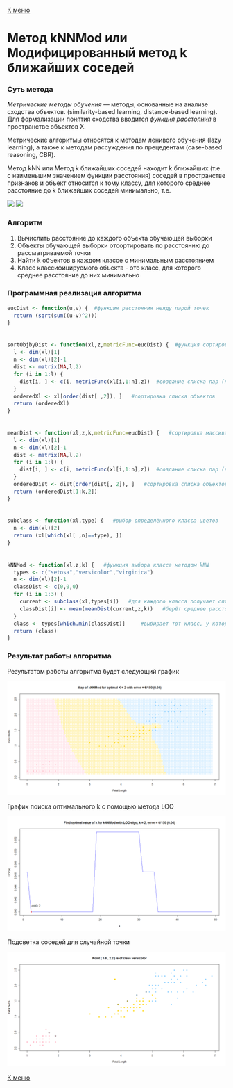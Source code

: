 [К меню](https://github.com/Inc1ementia/ML1)

# Метод kNNMod или Модифицированный метод k ближайших соседей

### Суть метода

*Метрические методы обучения* — методы, основанные на анализе сходства объектов. (similarity-based learning, distance-based learning). Для формализации понятия сходства вводится *функция расстояния* в пространстве объектов X.

Метрические алгоритмы относятся к методам ленивого обучения (lazy learning), а также к методам рассуждения по прецедентам (case-based reasoning, CBR).

Метод kNN или Метод k ближайших соседей находит k ближайших (т.е. с наименьшим значением функции расстояния) соседей в пространстве признаков и объект относится к тому классу, для которого среднее расстояние до k ближайших соседей минимально, т.е. 

<img src="https://render.githubusercontent.com/render/math?math=\omega (i, u) = [i \le k]">

<img src="https://render.githubusercontent.com/render/math?math=%5Calpha%20(u%3B%7BX%7D%5E%7Bl%7D%2Ck)%3D%5Carg%5Cmin_%7By%5Cin%20Y%7D%5B%20%5Cfrac%7B1%7D%7Bk%7D%5Csum_%7Bi%3D1%7D%5E%7Bk%7D(%5B%7By%7D_%7Bu%7D%5E%7B(i)%7D%3Dy%5D%20%5Ccdot%20%5Csqrt%7B%7B(%7Bx%7D%5E%7Bi%7D-u)%7D%5E%7B2%7D%7D)%5D">


### Алгоритм

1. Вычислить расстояние до каждого объекта обучающей выборки
2. Объекты обучающей выборки отсортировать по расстоянию до рассматриваемой точки
3. Найти k объектов в каждом классе с минимальным расстоянием
4. Класс классифицируемого объекта - это класс, для которого среднее расстояние до них минимально

### Программная реализация алгоритма

```R
eucDist <- function(u,v) {  #функция расстояния между парой точек
  return (sqrt(sum((u-v)^2)))
}


sortObjbyDist <- function(xl,z,metricFunc=eucDist) {  #функция сортировки массива по расстоянию до z
  l <- dim(xl)[1]
  n <- dim(xl)[2]-1
  dist <- matrix(NA,l,2)
  for (i in 1:l) {
    dist[i, ] <- c(i, metricFunc(xl[i,1:n],z))  #создание списка пар (номер объекта, расстояние до z)
  }
  orderedXl <- xl[order(dist[ ,2]), ]   #сортировка списка объектов
  return (orderedXl)
}


meanDist <- function(xl,z,k,metricFunc=eucDist) {   #сортировка массива расстояний 
  l <- dim(xl)[1]
  n <- dim(xl)[2]-1
  dist <- matrix(NA,l,2)
  for (i in 1:l) {
    dist[i, ] <- c(i, metricFunc(xl[i,1:n],z))  #создание списка пар (номер объекта, расстояние до z)
  }
  orderedDist <- dist[order(dist[, 2]), ]   #сортировка списка объектов
  return (orderedDist[1:k,2])
}


subclass <- function(xl,type) {   #выбор определённого класса цветов
  n <- dim(xl)[2]
  return (xl[which(xl[ ,n]==type), ])
}


kNNMod <- function(xl,z,k) {   #функция выбора класса методом kNN
  types <- c("setosa","versicolor","virginica")
  n <- dim(xl)[2]-1
  classDist <- c(0,0,0)
  for (i in 1:3) {
    current <- subclass(xl,types[i])   #для каждого класса получает список цветов
    classDist[i] <- mean(meanDist(current,z,k))   #берёт среднее расстояние до ближайших k представителей класса
  }
  class <- types[which.min(classDist)]     #выбирает тот класс, у которого "средний" объект ближе всего к z
  return (class)
}
```

### Результат работы алгоритма

Результатом работы алгоритма будет следующий график

![kNNMod](kNNMod.png)

График поиска оптимального k с помощью метода LOO

![knnModLOO](kNNModLOO.png)

Подсветка соседей для случайной точки

![kNNModLightup](kNNModLightup.png)

[К меню](https://github.com/Inc1ementia/ML1)
